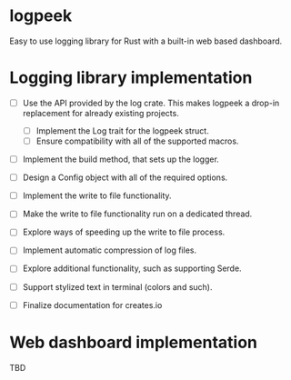 logpeek
===

Easy to use logging library for Rust with a built-in web based dashboard.

# Logging library implementation

- [ ] Use the API provided by the log crate. This makes logpeek a drop-in replacement for already existing projects.
  - [ ] Implement the Log trait for the logpeek struct.
  - [ ] Ensure compatibility with all of the supported macros.
- [ ] Implement the build method, that sets up the logger.
- [ ] Design a Config object with all of the required options.
- [ ] Implement the write to file functionality.
- [ ] Make the write to file functionality run on a dedicated thread.
- [ ] Explore ways of speeding up the write to file process.
- [ ] Implement automatic compression of log files.
- [ ] Explore additional functionality, such as supporting Serde.
- [ ] Support stylized text in terminal (colors and such).
- [ ] Finalize documentation for creates.io


# Web dashboard implementation
TBD